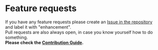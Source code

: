# Feature requests
If you have any feature requests please create an [Issue in the repository](https://github.com/aneshodza/adt_ts/issues?q=is%3Aissue+is%3Aopen+sort%3Aupdated-desc) and label it with "enhancement".  
Pull requests are also always open, in case you know yourself how to do something.  
**Please check the [Contribution Guide](./CONTRIBUTING.md).**
